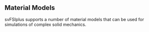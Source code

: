 <h2 id ="user_guide_material_models"> Material Models </h2>
svFSIplus supports a number of material models that can be used for simulations of complex solid mechanics.




